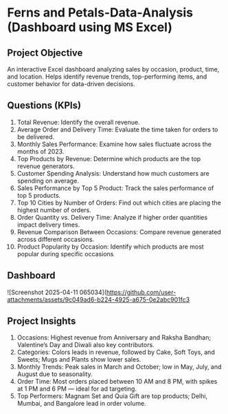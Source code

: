 # Ferns and Petals-Data-Analysis (Dashboard using MS Excel)
## Project Objective
An interactive Excel dashboard analyzing sales by occasion, product, time, and location.
Helps identify revenue trends, top-performing items, and customer behavior for data-driven decisions.

## Questions (KPIs)
 1. Total Revenue: Identify the overall revenue.
 2. Average Order and Delivery Time: Evaluate the time taken for orders to be delivered.
 3. Monthly Sales Performance: Examine how sales fluctuate across the months of 2023.
 4. Top Products by Revenue: Determine which products are the top revenue generators.
 5. Customer Spending Analysis: Understand how much customers are spending on
 average.
 6. Sales Performance by Top 5 Product: Track the sales performance of top 5 products.
 7. Top 10 Cities by Number of Orders: Find out which cities are placing the highest
 number of orders.
 8. Order Quantity vs. Delivery Time: Analyze if higher order quantities impact delivery
 times.
 9. Revenue Comparison Between Occasions: Compare revenue generated across
 different occasions.
 10. Product Popularity by Occasion: Identify which products are most popular during
 specific occasions

## Dashboard 
![Screenshot 2025-04-11 065034](https://github.com/user-attachments/assets/9c049ad6-b224-4925-a675-0e2abc901fc3


## Project Insights
1. Occasions: Highest revenue from Anniversary and Raksha Bandhan; Valentine’s Day and Diwali also key contributors.
2. Categories: Colors leads in revenue, followed by Cake, Soft Toys, and Sweets; Mugs and Plants show lower sales.
3. Monthly Trends: Peak sales in March and October; low in May, July, and August due to seasonality.
4. Order Time: Most orders placed between 10 AM and 8 PM, with spikes at 1 PM and 6 PM — ideal for ad targeting.
5. Top Performers: Magnam Set and Quia Gift are top products; Delhi, Mumbai, and Bangalore lead in order volume.

